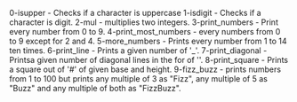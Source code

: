 0-isupper - Checks if a character is uppercase
1-isdigit - Checks if a character is digit.
2-mul - multiplies two integers.
3-print_numbers - Print every number from 0 to 9.
4-print_most_numbers - every numbers from 0 to 9 except for 2 and 4.
5-more_numbers - Prints every number from 1 to 14 ten times.
6-print_line - Prints a given number of '_'.
7-print_diagonal - Printsa given number of diagonal lines in the for of '\'.
8-print_square - Prints a square out of '#' of given base and height.
9-fizz_buzz - prints numbers from 1 to 100 but prints any multiple of 3 as "Fizz",
any multiple of 5 as "Buzz" and any multiple of both as "FizzBuzz".

